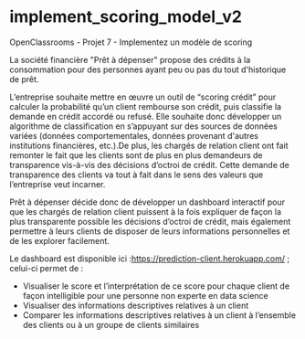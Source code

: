 # implement_scoring_model_v2

OpenClassrooms - Projet 7 - Implementez un modèle de scoring

La société financière "Prêt à dépenser" propose des crédits à la consommation pour des personnes ayant peu ou pas du tout d'historique de prêt.

L’entreprise souhaite mettre en œuvre un outil de “scoring crédit” pour calculer la probabilité qu’un client rembourse son crédit, puis classifie la demande en crédit accordé ou refusé. Elle souhaite donc développer un algorithme de classification en s’appuyant sur des sources de données variées (données comportementales, données provenant d'autres institutions financières, etc.).De plus, les chargés de relation client ont fait remonter le fait que les clients sont de plus en plus demandeurs de transparence vis-à-vis des décisions d’octroi de crédit. Cette demande de transparence des clients va tout à fait dans le sens des valeurs que l’entreprise veut incarner.

Prêt à dépenser décide donc de développer un dashboard interactif pour que les chargés de relation client puissent à la fois expliquer de façon la plus transparente possible les décisions d’octroi de crédit, mais également permettre à leurs clients de disposer de leurs informations personnelles et de les explorer facilement. 

Le dashboard est disponible ici :https://prediction-client.herokuapp.com/ ; celui-ci permet de :
- Visualiser le score et l’interprétation de ce score pour chaque client de façon intelligible pour une personne non experte en data science
- Visualiser des informations descriptives relatives à un client
- Comparer les informations descriptives relatives à un client à l’ensemble des clients ou à un groupe de clients similaires
